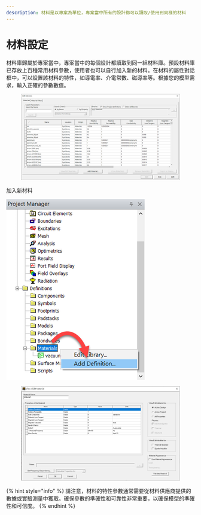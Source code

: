 ```yaml
---
description: 材料是以專案為單位，專案當中所有的設計都可以讀取/使用到同樣的材料
---
```


# 材料設定



材料庫歸屬於專案當中，專案當中的每個設計都讀取到同一組材料庫。預設材料庫已存放上百種常用材料參數，使用者也可以自行加入新的材料。在材料的屬性對話框中，可以設置該材料的特性，如導電率、介電常數、磁導率等。根據您的模型需求，輸入正確的參數數值。

<figure><img src="../.gitbook/assets/image (4) (4) (1) (1) (1).png" alt=""><figcaption></figcaption></figure>

加入新材料

![](<../.gitbook/assets/image (1).png>)

<figure><img src="../.gitbook/assets/image (1) (4).png" alt=""><figcaption></figcaption></figure>

{% hint style="info" %}
請注意，材料的特性參數通常需要從材料供應商提供的數據或實驗測量中獲取。確保參數的準確性和可靠性非常重要，以確保模型的準確性和可信度。
{% endhint %}
